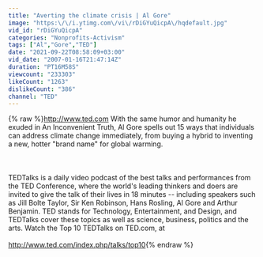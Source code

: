 ```yaml
---
title: "Averting the climate crisis | Al Gore"
image: "https:\/\/i.ytimg.com\/vi\/rDiGYuQicpA\/hqdefault.jpg"
vid_id: "rDiGYuQicpA"
categories: "Nonprofits-Activism"
tags: ["Al","Gore","TED"]
date: "2021-09-22T08:58:09+03:00"
vid_date: "2007-01-16T21:47:14Z"
duration: "PT16M58S"
viewcount: "233303"
likeCount: "1263"
dislikeCount: "386"
channel: "TED"
---
```

{% raw %}<a rel="nofollow" target="blank" href="http://www.ted.com">http://www.ted.com</a> With the same humor and humanity he exuded in An Inconvenient Truth, Al Gore spells out 15 ways that individuals can address climate change immediately, from buying a hybrid to inventing a new, hotter &quot;brand name&quot; for global warming.<br /><br /><br /><br />TEDTalks is a daily video podcast of the best talks and performances from the TED Conference, where the world's leading thinkers and doers are invited to give the talk of their lives in 18 minutes -- including speakers such as Jill Bolte Taylor, Sir Ken Robinson, Hans Rosling, Al Gore and Arthur Benjamin. TED stands for Technology, Entertainment, and Design, and TEDTalks cover these topics as well as science, business, politics and the arts. Watch the Top 10 TEDTalks on TED.com, at<br /><br /><a rel="nofollow" target="blank" href="http://www.ted.com/index.php/talks/top10">http://www.ted.com/index.php/talks/top10</a>{% endraw %}
